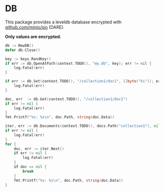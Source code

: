 # DB

This package provides a leveldb database encrypted with [github.com/minio/sio](https://github.com/minio/sio) (DARE).

**Only values are encrypted.**

```go
db := NewDB()
defer db.Close()

key := keys.RandKey()
if err := db.OpenAtPath(context.TODO(), "my.db", key); err != nil {
    log.Fatal(err)
}

if err := db.Set(context.TODO(), "/collection1/doc1", []byte("hi")); err != nil {
    log.Fatal(err)
}

doc, err  := db.Get(context.TODO(), "/collection1/doc1")
if err != nil {
    log.Fatal(err)
}
fmt.Printf("%s: %s\n", doc.Path, string(doc.Data))

iter, err := db.Documents(context.TODO(), docs.Path("collection1"), nil)
if err != nil {
    log.Fatal(err)
}
for {
    doc, err := iter.Next()
    if err != nil {
        log.Fatal(err)
    }
    if doc == nil {
        break
    }
    fmt.Printf("%s: %s\n", doc.Path, string(doc.Data))
}
```
